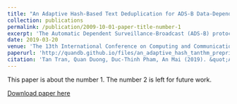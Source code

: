 ```yaml
---
title: "An Adaptive Hash-Based Text Deduplication for ADS-B Data-Dependent Trajectory Clustering Problem"
collection: publications
permalink: /publication/2009-10-01-paper-title-number-1
excerpt: 'The Automatic Dependent Surveillance-Broadcast (ADS-B) protocol is equipped in aircraft as an alternative to secondary radar. This emerging technology produces such a prospective type of data to effectively broadcast the aircraft's status (location, velocity, etc.,) in a specific area, which is very useful in air traffic management (ATM).  However, there is still a limited number of advanced studies from machine learning/data mining perspectives relying on this kind of data in ATM research. On the other hand, Locality Sensitive Hashing (LSH) is a data mining technique often used to find similar items in the data with high-dimension properties. It is thus relatively suitable for handling with trajectories data to group similar flight paths. From these factors, we reveal in this paper an adaptive LSH-based algorithm, used in near-duplicated documents detection, for the problem of clustering the nearest trajectories by representing the trajectories as a bag-of-words used popularly in text mining. To illustrate our proposed method, an experiment is designed and carried out in thirty successive days, employing the raw ADS-B data collected from FlightAware for the case of Changi International Airport, Singapore. The evaluation based on Silhouette score shows promising results of measuring the clustering performance.'
date: 2019-03-20
venue: 'The 13th International Conference on Computing and Communication Technology'
paperurl: 'http://quandb.github.io/files/an_adaptive_hash_tanthm_preprint.pdf'
citation: 'Tan Tran, Quan Duong, Duc-Thinh Pham, An Mai (2019). &quot;An Adaptive Hash-Based Text Deduplication for ADS-B Data-Dependent Trajectory Clustering Problem.&quot; <i>The 13th International Conference on Computing and Communication Technology</i>.'
---
```

This paper is about the number 1. The number 2 is left for future work.

[Download paper here](http://quandb.github.io/files/an_adaptive_hash_tanthm_preprint.pdf)
